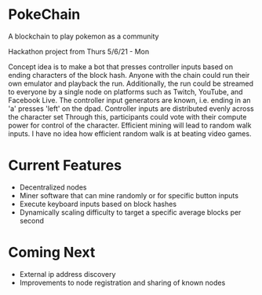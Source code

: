 # PokeChain
A blockchain to play pokemon as a community

Hackathon project from Thurs 5/6/21 - Mon

Concept idea is to make a bot that presses controller inputs based on ending characters of the block hash. Anyone with the chain could run their own emulator and playback the run. Additionally, the run could be streamed to everyone by a single node on platforms such as Twitch, YouTube, and Facebook Live.
The controller input generators are known, i.e. ending in an 'a' presses 'left' on the dpad. Controller inputs are distributed evenly across the character set
Through this, participants could vote with their compute power for control of the character. Efficient mining will lead to random walk inputs. I have no idea how efficient random walk is at beating video games.


# Current Features
* Decentralized nodes
* Miner software that can mine randomly or for specific button inputs
* Execute keyboard inputs based on block hashes
* Dynamically scaling difficulty to target a specific average blocks per second

# Coming Next
* External ip address discovery
* Improvements to node registration and sharing of known nodes
